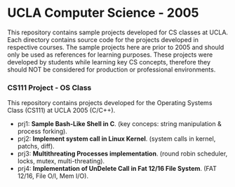 # UCLA Computer Science - 2005

This repository contains sample projects developed for CS classes at UCLA. Each directory contains source code for the projects developed in respective courses. The sample projects here are prior to 2005 and should only be used as references for learning purposes. These projects were developed by students while learning key CS concepts, therefore they should NOT be considered for production or professional environments.

### CS111 Project - OS Class

This repository contains projects developed for the Operating Systems Class (CS111) at UCLA 2005 (C/C++).

* prj1: **Sample Bash-Like Shell in C**. (key conceps: string manipulation & process forking).
* prj2: **Implement system call in Linux Kernel**. (system calls in kernel, patchs, diff).
* prj3: **Multithreating Processes implementation**. (round robin scheduler, locks, mutex, multi-threating).
* prj4: **Implementation of UnDelete Call in Fat 12/16 File System**. (FAT 12/16, File O/I, Mem I/O).
